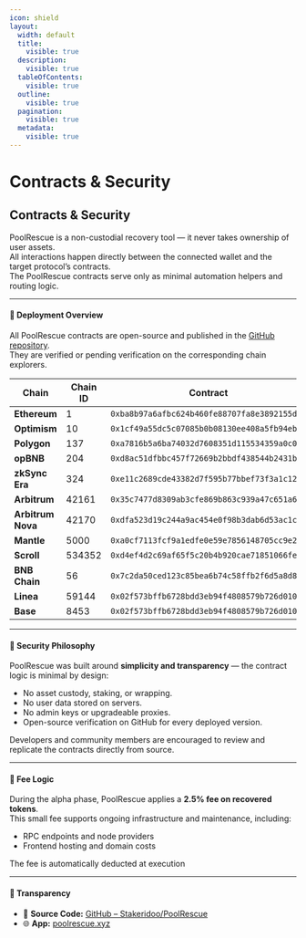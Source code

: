 ```yaml
---
icon: shield
layout:
  width: default
  title:
    visible: true
  description:
    visible: true
  tableOfContents:
    visible: true
  outline:
    visible: true
  pagination:
    visible: true
  metadata:
    visible: true
---
```


# Contracts & Security

## Contracts & Security

PoolRescue is a non-custodial recovery tool — it never takes ownership of user assets.\
All interactions happen directly between the connected wallet and the target protocol’s contracts.\
The PoolRescue contracts serve only as minimal automation helpers and routing logic.

***

#### 🧩 Deployment Overview

All PoolRescue contracts are open-source and published in the [GitHub repository](https://github.com/Stakeridoo/PoolRescue/).\
They are verified or pending verification on the corresponding chain explorers.

<table><thead><tr><th width="152.1427001953125">Chain</th><th width="91.14276123046875">Chain ID</th><th width="310.2852783203125">Contract</th><th>Explorer</th></tr></thead><tbody><tr><td><strong>Ethereum</strong></td><td>1</td><td><code>0xba8b97a6afbc624b460fe88707fa8e3892155dce</code></td><td><a href="https://etherscan.io/address/0xba8b97a6afbc624b460fe88707fa8e3892155dce">etherscan.io</a></td></tr><tr><td><strong>Optimism</strong></td><td>10</td><td><code>0x1cf49a55dc5c07085b0b08130ee408a5fb94eb77</code></td><td><a href="https://optimistic.etherscan.io/address/0x1cf49a55dc5c07085b0b08130ee408a5fb94eb77">optimistic.etherscan.io</a></td></tr><tr><td><strong>Polygon</strong></td><td>137</td><td><code>0xa7816b5a6ba74032d7608351d115534359a0c0b2</code></td><td><a href="https://polygonscan.com/address/0xa7816b5a6ba74032d7608351d115534359a0c0b2">polygonscan.com</a></td></tr><tr><td><strong>opBNB</strong></td><td>204</td><td><code>0xd8ac51dfbbc457f72669b2bbdf438544b2431b65</code></td><td><a href="https://opbnbscan.com/address/0xd8ac51dfbbc457f72669b2bbdf438544b2431b65">opbnbscan.com</a></td></tr><tr><td><strong>zkSync Era</strong></td><td>324</td><td><code>0xe11c2689cde43382d7f595b77bbef73f3a1c124b</code></td><td><a href="https://explorer.zksync.io/address/0xe11c2689cde43382d7f595b77bbef73f3a1c124b">explorer.zksync.io</a></td></tr><tr><td><strong>Arbitrum</strong></td><td>42161</td><td><code>0x35c7477d8309ab3cfe869b863c939a47c651a6cd</code></td><td><a href="https://arbiscan.io/address/0x35c7477d8309ab3cfe869b863c939a47c651a6cd">arbiscan.io</a></td></tr><tr><td><strong>Arbitrum Nova</strong></td><td>42170</td><td><code>0xdfa523d19c244a9ac454e0f98b3dab6d53ac1cf1</code></td><td><a href="https://nova.arbiscan.io/address/0xdfa523d19c244a9ac454e0f98b3dab6d53ac1cf1">nova.arbiscan.io</a></td></tr><tr><td><strong>Mantle</strong></td><td>5000</td><td><code>0xa0cf7113fcf9a1edfe0e59e7856148705cc9e245</code></td><td><a href="https://mantlescan.xyz/address/0xa0cf7113fcf9a1edfe0e59e7856148705cc9e245">mantlescan.xyz</a></td></tr><tr><td><strong>Scroll</strong></td><td>534352</td><td><code>0xd4ef4d2c69af65f5c20b4b920cae71851066fed6</code></td><td><a href="https://scrollscan.com/address/0xd4ef4d2c69af65f5c20b4b920cae71851066fed6">scrollscan.com</a></td></tr><tr><td><strong>BNB Chain</strong></td><td>56</td><td><code>0x7c2da50ced123c85bea6b74c58ffb2f6d5a8d8ed</code></td><td><a href="https://bscscan.com/address/0x7c2da50ced123c85bea6b74c58ffb2f6d5a8d8ed">bscscan.com</a></td></tr><tr><td><strong>Linea</strong></td><td>59144</td><td><code>0x02f573bffb6728bdd3eb94f4808579b726d010eb</code></td><td><a href="https://lineascan.build/address/0x02f573bffb6728bdd3eb94f4808579b726d010eb">lineascan.build</a></td></tr><tr><td><strong>Base</strong></td><td>8453</td><td><code>0x02f573bffb6728bdd3eb94f4808579b726d010eb</code></td><td><a href="https://basescan.org/address/0x02f573bffb6728bdd3eb94f4808579b726d010eb">basescan.org</a></td></tr></tbody></table>

***

#### 🧠 Security Philosophy

PoolRescue was built around **simplicity and transparency** — the contract logic is minimal by design:

* No asset custody, staking, or wrapping.
* No user data stored on servers.
* No admin keys or upgradeable proxies.
* Open-source verification on GitHub for every deployed version.

Developers and community members are encouraged to review and replicate the contracts directly from source.

***

#### 💸 Fee Logic

During the alpha phase, PoolRescue applies a **2.5% fee on recovered tokens**.\
This small fee supports ongoing infrastructure and maintenance, including:

* RPC endpoints and node providers
* Frontend hosting and domain costs

The fee is automatically deducted at execution

***

#### 🧾 Transparency

* 📂 **Source Code:** [GitHub – Stakeridoo/PoolRescue](https://github.com/Stakeridoo/PoolRescue)
* 🌐 **App:** [poolrescue.xyz](https://www.poolrescue.xyz)

